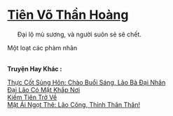 <a href="https://truyentiki.com/tien-vo-than-hoang.33582/" title="Tiên Võ Thần Hoàng"><h1>Tiên Võ Thần Hoàng</h1></a><div style="display:table"><img align="right" style="float: left; padding: 10px;" src="https://truyentiki.com/images/story/200x260/tien-vo-than-hoang-1591156563.jpg" alt="">Đại lộ mù sương, và người suôn sẻ sẽ chết. <p></p> Một loạt các phàm nhân</div><p><br><b>Truyện Hay Khác :</b></p><a href="https://truyentiki.com/thuc-cot-sung-hon-chao-buoi-sang-lao-ba-dai-nhan.33581/" alt="Thực Cốt Sủng Hôn: Chào Buổi Sáng, Lão Bà Đại Nhân">Thực Cốt Sủng Hôn: Chào Buổi Sáng, Lão Bà Đại Nhân</a><br/><a href="https://github.com/nownovels/top500/tree/master/truyenhay/33770/" alt="Đại Lão Có Mặt Khắp Nơi">Đại Lão Có Mặt Khắp Nơi</a><br/><a href="https://github.com/nownovels/top500/tree/master/truyenhay/33740/" alt="Kiếm Tiên Trở Về">Kiếm Tiên Trở Về</a><br/><a href="https://github.com/nownovels/top500/tree/master/truyenhay/33655/" alt="Mật Ái Ngọt Thê: Lão Công, Thỉnh Thân Thân!">Mật Ái Ngọt Thê: Lão Công, Thỉnh Thân Thân!</a><br/>